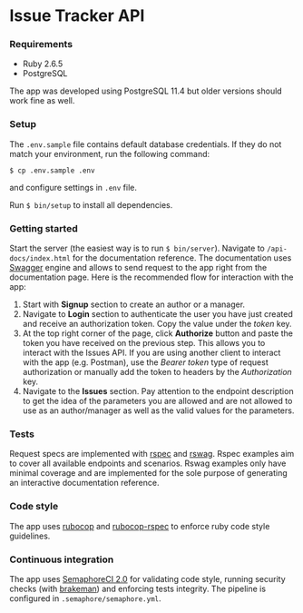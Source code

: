 # Issue Tracker API

### Requirements
 * Ruby 2.6.5
 * PostgreSQL
 
The app was developed using PostgreSQL 11.4 but older versions should 
work fine as well.

### Setup
The `.env.sample` file contains default database credentials. If they do not 
match your environment, run the following command:
```
$ cp .env.sample .env
```

and configure  settings in `.env` file.

Run `$ bin/setup` to install all dependencies.

### Getting started

Start the server (the easiest way is to run `$ bin/server`).
Navigate to `/api-docs/index.html` for the documentation reference.
The documentation uses [Swagger](https://swagger.io/) engine and allows to send
request to the app right from the documentation page. 
Here is the recommended flow for interaction with the app:
1. Start with **Signup** section to create an author or a manager.
2. Navigate to **Login** section to authenticate the user you have just created
and receive an authorization token. Copy the value under the *token* key.
3. At the top right corner of the page, click **Authorize** button and paste the 
token you have received on the previous step. This allows you to interact with 
the Issues API. If you are using another client to interact with the app (e.g.
Postman), use the *Bearer token* type of request authorization or manually add
the token to headers by the *Authorization* key.
4. Navigate to the **Issues** section. Pay attention to the endpoint description
to get the idea of the parameters you are allowed and are not allowed to use as
an author/manager as well as the valid values for the parameters.

### Tests

Request specs are implemented with [rspec](https://github.com/rspec/rspec) and 
[rswag](https://github.com/rswag/rswag). Rspec examples aim to cover all 
available  endpoints and scenarios. Rswag examples only have minimal coverage
and are implemented for the sole purpose of generating an interactive
documentation reference.

### Code style

The app uses [rubocop](https://github.com/rubocop-hq/rubocop) and 
[rubocop-rspec](https://github.com/rubocop-hq/rubocop-rspec) to enforce ruby
code style guidelines.

### Continuous integration

The app uses [SemaphoreCI 2.0](https://semaphoreci.com/) for validating code
style, running security checks (with [brakeman](https://brakemanscanner.org/))
and enforcing tests integrity. The pipeline is configured in
`.semaphore/semaphore.yml`.
